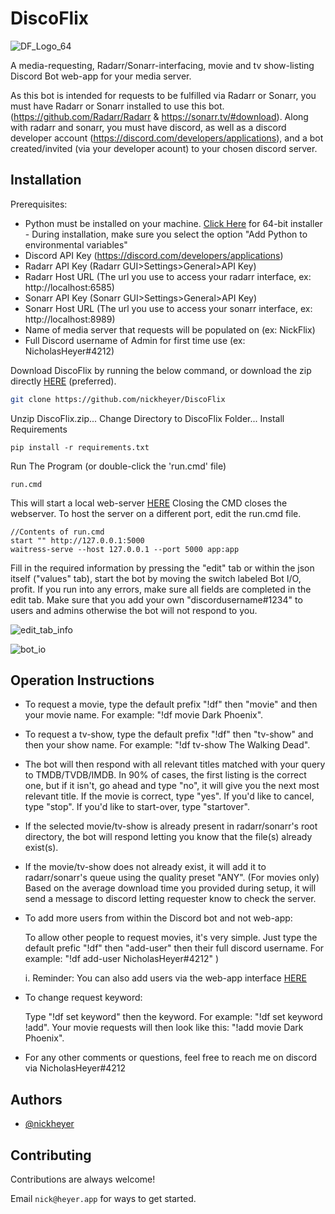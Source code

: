 # DiscoFlix

![DF_Logo_64](https://user-images.githubusercontent.com/60236014/181656541-07810357-318a-4357-aa4f-642e306b14e9.png)

A media-requesting, Radarr/Sonarr-interfacing, movie and tv show-listing Discord Bot web-app for your media server. 

As this bot is intended for requests to be fulfilled via Radarr or Sonarr, you must have Radarr or Sonarr installed to use this bot. (https://github.com/Radarr/Radarr & https://sonarr.tv/#download). Along with radarr and sonarr, you must have discord, as well as a discord developer account (https://discord.com/developers/applications), and a bot created/invited (via your developer acount) to your chosen discord server.



## Installation

Prerequisites:

- Python must be installed on your machine. [Click Here](https://www.python.org/ftp/python/3.10.4/python-3.10.4-amd64.exe) for 64-bit installer - During installation, make sure you select the option "Add Python to environmental variables"
- Discord API Key (https://discord.com/developers/applications)
- Radarr API Key (Radarr GUI>Settings>General>API Key)
- Radarr Host URL (The url you use to access your radarr interface, ex: http://localhost:6585)
- Sonarr API Key (Sonarr GUI>Settings>General>API Key)
- Sonarr Host URL (The url you use to access your sonarr interface, ex: http://localhost:8989)
- Name of media server that requests will be populated on (ex: NickFlix)
- Full Discord username of Admin for first time use (ex: NicholasHeyer#4212)


Download DiscoFlix by running the below command, or download the zip directly [HERE](https://github.com/nickheyer/DiscoFlix/raw/main/DiscoFlix.zip) (preferred).
```bash
git clone https://github.com/nickheyer/DiscoFlix
```
Unzip DiscoFlix.zip...
Change Directory to DiscoFlix Folder...
Install Requirements
```
pip install -r requirements.txt 
```

Run The Program (or double-click the 'run.cmd' file)
```
run.cmd
```
This will start a local web-server [HERE](http://127.0.0.1:5000)
Closing the CMD closes the webserver. To host the server on a different port, edit the run.cmd file.
```
//Contents of run.cmd
start "" http://127.0.0.1:5000
waitress-serve --host 127.0.0.1 --port 5000 app:app
```

Fill in the required information by pressing the "edit" tab or within the json itself ("values" tab), start the bot by moving the switch labeled Bot I/O, profit. If you run into any errors, make sure all fields are completed in the edit tab. Make sure that you add your own "discordusername#1234" to users and admins otherwise the bot will not respond to you. 

![edit_tab_info](https://user-images.githubusercontent.com/60236014/181657291-75e4192f-f5b6-41e1-b296-dcd6abcffe69.png)

![bot_io](https://user-images.githubusercontent.com/60236014/181657296-dac2f704-49db-4cdc-afb5-62c92e142cf3.png)

## Operation Instructions

- To request a movie, type the default prefix "!df" then "movie" and then your movie name. For example: "!df movie Dark Phoenix".
- To request a tv-show, type the default prefix "!df" then "tv-show" and then your show name. For example: "!df tv-show The Walking Dead".
- The bot will then respond with all relevant titles matched with your query to TMDB/TVDB/IMDB. In 90% of cases, the first listing is the correct one, but if it isn't, go ahead and type "no", it will give you the next most relevant title. If the movie is correct, type "yes". If you'd like to cancel, type "stop". If you'd like to start-over, type "startover".
- If the selected movie/tv-show is already present in radarr/sonarr's root directory, the bot will respond letting you know that the file(s) already exist(s).
- If the movie/tv-show does not already exist, it will add it to radarr/sonarr's queue using the quality preset "ANY".
(For movies only) Based on the average download time you provided during setup, it will send a message to discord letting requester know to check the server.
- To add more users from within the Discord bot and not web-app:

    To allow other people to request movies, it's very simple. Just type the default prefic "!df" then "add-user" then their full       discord username. For example: "!df add-user NicholasHeyer#4212" )
    
    i. Reminder: You can also add users via the web-app interface [HERE](http://127.0.0.1:5000)
- To change request keyword:

    Type "!df set keyword" then the keyword. For example: "!df set keyword !add". Your movie requests will then look like this:         "!add movie Dark Phoenix".

- For any other comments or questions, feel free to reach me on discord via NicholasHeyer#4212




## Authors

- [@nickheyer](https://www.github.com/nickheyer)


## Contributing

Contributions are always welcome!

Email `nick@heyer.app` for ways to get started.


